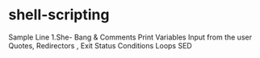 # shell-scripting
Sample Line
1.She- Bang & Comments
Print
Variables
Input from the user
Quotes, Redirectors , Exit Status
Conditions
Loops
SED
